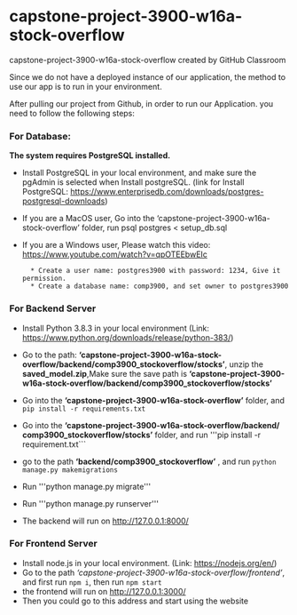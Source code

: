 # capstone-project-3900-w16a-stock-overflow
capstone-project-3900-w16a-stock-overflow created by GitHub Classroom

Since we do not have a deployed instance of our application, the method to use our app is to run in your environment.

After pulling our project from Github, in order to run our Application. you need to follow the following steps:

### For Database:
  **The system requires PostgreSQL installed.**
  
  * Install PostgreSQL in your local environment, and make sure the pgAdmin is selected when Install postgreSQL.
  (link for Install PostgreSQL: https://www.enterprisedb.com/downloads/postgres-postgresql-downloads)
  
  * If you are a MacOS user, Go into the ‘capstone-project-3900-w16a-stock-overflow’ folder, run psql postgres < setup_db.sql
  
  * If you are a Windows user, Please watch this video: https://www.youtube.com/watch?v=qpOTEEbwEIc
  
          * Create a user name: postgres3900 with password: 1234, Give it permission.
          * Create a database name: comp3900, and set owner to postgres3900


### For Backend Server
  * Install Python 3.8.3 in your local environment
  (Link: https://www.python.org/downloads/release/python-383/)
  
  * Go to the path: **‘capstone-project-3900-w16a-stock-overflow/backend/comp3900_stockoverflow/stocks’**, unzip the **saved_model.zip**,Make sure the save path is **‘capstone-project-3900-w16a-stock-overflow/backend/comp3900_stockoverflow/stocks’**
  
  * Go into the **‘capstone-project-3900-w16a-stock-overflow’** folder, and ```pip install -r requirements.txt ```
  
  * Go into the **‘capstone-project-3900-w16a-stock-overflow/backend/
comp3900_stockoverflow/stocks’** folder, and run '''pip install -r requirement.txt```

  * go to the path **‘backend/comp3900_stockoverflow’** , and run ```python manage.py makemigrations```
  * Run '''python manage.py migrate'''
  * Run '''python manage.py runserver'''
  * The backend will run on http://127.0.0.1:8000/


### For Frontend Server

  * Install node.js in your local environment.
    (Link: https://nodejs.org/en/)
  * Go to the path  *‘capstone-project-3900-w16a-stock-overflow/frontend’*, and first run ```npm i```, then run ```npm start```
  * the frontend will run on http://127.0.0.1:3000/
  * Then you could go to this address and start using the website






